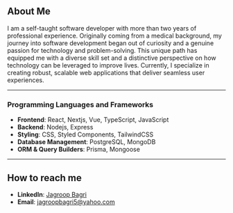 <!--
**JagroopBagri/JagroopBagri** is a ✨ _special_ ✨ repository because its `README.md` (this file) appears on your GitHub profile.

Here are some ideas to get you started:

- 🔭 I’m currently working on ...
- 🌱 I’m currently learning ...
- 👯 I’m looking to collaborate on ...
- 🤔 I’m looking for help with ...
- 💬 Ask me about ...
- 📫 How to reach me: ...
- 😄 Pronouns: ...
- ⚡ Fun fact: ...
-->

## About Me

I am a self-taught software developer with more than two years of professional experience. Originally coming from a medical background, my journey into software development began out of curiosity and a genuine passion for technology and problem-solving. This unique path has equipped me with a diverse skill set and a distinctive perspective on how technology can be leveraged to improve lives. Currently, I specialize in creating robust, scalable web applications that deliver seamless user experiences.

---

### Programming Languages and Frameworks
- **Frontend**: React, Nextjs, Vue, TypeScript, JavaScript
- **Backend**: Nodejs, Express
- **Styling**: CSS, Styled Components, TailwindCSS
- **Database Management**: PostgreSQL, MongoDB
- **ORM & Query Builders**: Prisma, Mongoose

---

## How to reach me

- **LinkedIn**: [Jagroop Bagri](https://www.linkedin.com/in/jagroop-bagri/)
- **Email**: [jagroopbagri5@yahoo.com](mailto:jagroopbagri5@yahoo.com)

